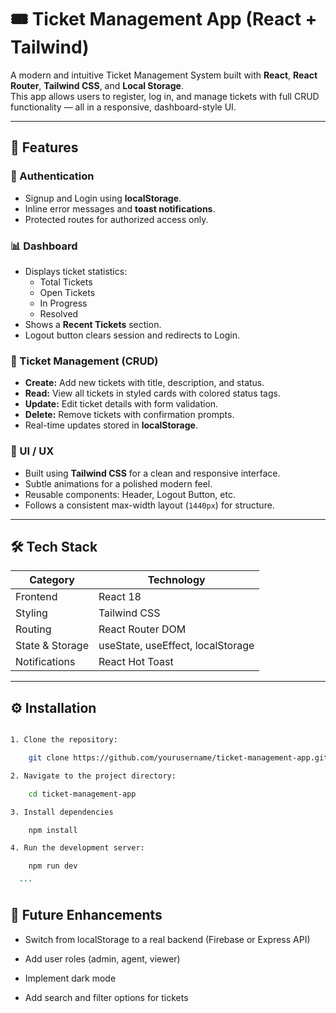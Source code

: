# 🎟️ Ticket Management App (React + Tailwind)

A modern and intuitive Ticket Management System built with **React**, **React Router**, **Tailwind CSS**, and **Local Storage**.  
This app allows users to register, log in, and manage tickets with full CRUD functionality — all in a responsive, dashboard-style UI.

---

## 🚀 Features

### 🧭 Authentication

- Signup and Login using **localStorage**.
- Inline error messages and **toast notifications**.
- Protected routes for authorized access only.

### 📊 Dashboard

- Displays ticket statistics:
  - Total Tickets
  - Open Tickets
  - In Progress
  - Resolved
- Shows a **Recent Tickets** section.
- Logout button clears session and redirects to Login.

### 🎫 Ticket Management (CRUD)

- **Create:** Add new tickets with title, description, and status.
- **Read:** View all tickets in styled cards with colored status tags.
- **Update:** Edit ticket details with form validation.
- **Delete:** Remove tickets with confirmation prompts.
- Real-time updates stored in **localStorage**.

### 🎨 UI / UX

- Built using **Tailwind CSS** for a clean and responsive interface.
- Subtle animations for a polished modern feel.
- Reusable components: Header, Logout Button, etc.
- Follows a consistent max-width layout (`1440px`) for structure.

---

## 🛠️ Tech Stack

| Category        | Technology                        |
| --------------- | --------------------------------- |
| Frontend        | React 18                          |
| Styling         | Tailwind CSS                      |
| Routing         | React Router DOM                  |
| State & Storage | useState, useEffect, localStorage |
| Notifications   | React Hot Toast                   |

---

## ⚙️ Installation

````bash

1. Clone the repository:

    git clone https://github.com/yourusername/ticket-management-app.git

2. Navigate to the project directory:

    cd ticket-management-app

3. Install dependencies

    npm install

4. Run the development server:

    npm run dev

  ```
````

## 🧠 Future Enhancements

- Switch from localStorage to a real backend (Firebase or Express API)

- Add user roles (admin, agent, viewer)

- Implement dark mode

- Add search and filter options for tickets
